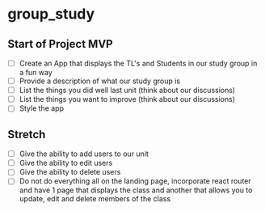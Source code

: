 # group_study

## Start of Project MVP 
- [ ] Create an App that displays the TL's and Students in our study group in a fun way
- [ ] Provide a description of what our study group is
- [ ] List the things you did well last unit (think about our discussions)
- [ ] List the things you want to improve (think about our discussions) 
- [ ] Style the app

## Stretch 
- [ ]  Give the ability to add users to our unit
- [ ]  Give the ability to edit users
- [ ] Give the ability to delete users
- [ ] Do not do everything all on the landing page, incorporate react router and have 1 page that displays the class and another that allows you to update, edit and delete members of the class